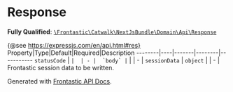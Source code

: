 #  Response

**Fully Qualified**: [`\Frontastic\Catwalk\NextJsBundle\Domain\Api\Response`](../../../../../src/php/NextJsBundle/Domain/Api/Response.php)

{@see https://expressjs.com/en/api.html#res}
Property|Type|Default|Required|Description
--------|----|-------|--------|-----------
`statusCode` | `` |  | - | 
`body` | `` |  | - | 
`sessionData` | `object` |  | - | Frontastic session data to be written.

Generated with [Frontastic API Docs](https://github.com/FrontasticGmbH/apidocs).
